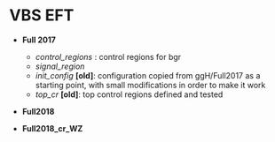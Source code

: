 # VBS EFT

* **Full 2017**

  * *control_regions* : control regions for bgr
  * *signal_region* 
  * *init_config* **[old]**: configuration copied from ggH/Full2017 as a starting point, with small modifications in order to make it work
  * *top_cr* **[old]**: top control regions defined and tested
   
* **Full2018**
* **Full2018_cr_WZ**
